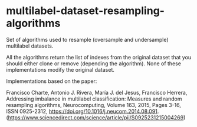# multilabel-dataset-resampling-algorithms
Set of algorithms used to resample (oversample and undersample) multilabel datasets.

All the algorithms return the list of indexes from the original dataset that you should either clone or remove (depending the algorithm).
None of these implementations modify the original dataset.

Implementations based on the paper:

Francisco Charte, Antonio J. Rivera, María J. del Jesus, Francisco Herrera,
Addressing imbalance in multilabel classification: Measures and random resampling algorithms,
Neurocomputing,
Volume 163,
2015,
Pages 3-16,
ISSN 0925-2312,
https://doi.org/10.1016/j.neucom.2014.08.091.
(https://www.sciencedirect.com/science/article/pii/S0925231215004269)

